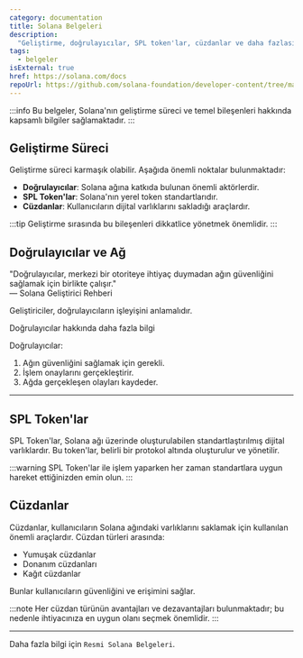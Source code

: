 ```yaml
---
category: documentation
title: Solana Belgeleri
description: 
  "Geliştirme, doğrulayıcılar, SPL token'lar, cüzdanlar ve daha fazlası hakkında resmi Solana belgeleri."
tags:
  - belgeler
isExternal: true
href: https://solana.com/docs
repoUrl: https://github.com/solana-foundation/developer-content/tree/main/docs
---
```


:::info
Bu belgeler, Solana'nın geliştirme süreci ve temel bileşenleri hakkında kapsamlı bilgiler sağlamaktadır.
:::

## Geliştirme Süreci

Geliştirme süreci karmaşık olabilir. Aşağıda önemli noktalar bulunmaktadır:

- **Doğrulayıcılar**: Solana ağına katkıda bulunan önemli aktörlerdir.
- **SPL Token'lar**: Solana'nın yerel token standartlarıdır.
- **Cüzdanlar**: Kullanıcıların dijital varlıklarını sakladığı araçlardır.

:::tip
Geliştirme sırasında bu bileşenleri dikkatlice yönetmek önemlidir.
:::

## Doğrulayıcılar ve Ağ

"Doğrulayıcılar, merkezi bir otoriteye ihtiyaç duymadan ağın güvenliğini sağlamak için birlikte çalışır."   
— Solana Geliştirici Rehberi

Geliştiriciler, doğrulayıcıların işleyişini anlamalıdır. 


Doğrulayıcılar hakkında daha fazla bilgi

Doğrulayıcılar:

1. Ağın güvenliğini sağlamak için gerekli.
2. İşlem onaylarını gerçekleştirir.
3. Ağda gerçekleşen olayları kaydeder. 



---

## SPL Token'lar

SPL Token'lar, Solana ağı üzerinde oluşturulabilen standartlaştırılmış dijital varlıklardır. Bu token'lar, belirli bir protokol altında oluşturulur ve yönetilir.

:::warning
SPL Token'lar ile işlem yaparken her zaman standartlara uygun hareket ettiğinizden emin olun.
:::

## Cüzdanlar

Cüzdanlar, kullanıcıların Solana ağındaki varlıklarını saklamak için kullanılan önemli araçlardır. Cüzdan türleri arasında:

- Yumuşak cüzdanlar
- Donanım cüzdanları
- Kağıt cüzdanlar

Bunlar kullanıcıların güvenliğini ve erişimini sağlar.

:::note
Her cüzdan türünün avantajları ve dezavantajları bulunmaktadır; bu nedenle ihtiyacınıza en uygun olanı seçmek önemlidir.
:::

---

Daha fazla bilgi için `Resmi Solana Belgeleri`.